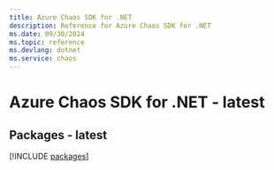 ```yaml
---
title: Azure Chaos SDK for .NET
description: Reference for Azure Chaos SDK for .NET
ms.date: 09/30/2024
ms.topic: reference
ms.devlang: dotnet
ms.service: chaos
---
```

# Azure Chaos SDK for .NET - latest
## Packages - latest
[!INCLUDE [packages](chaos-index.md)]